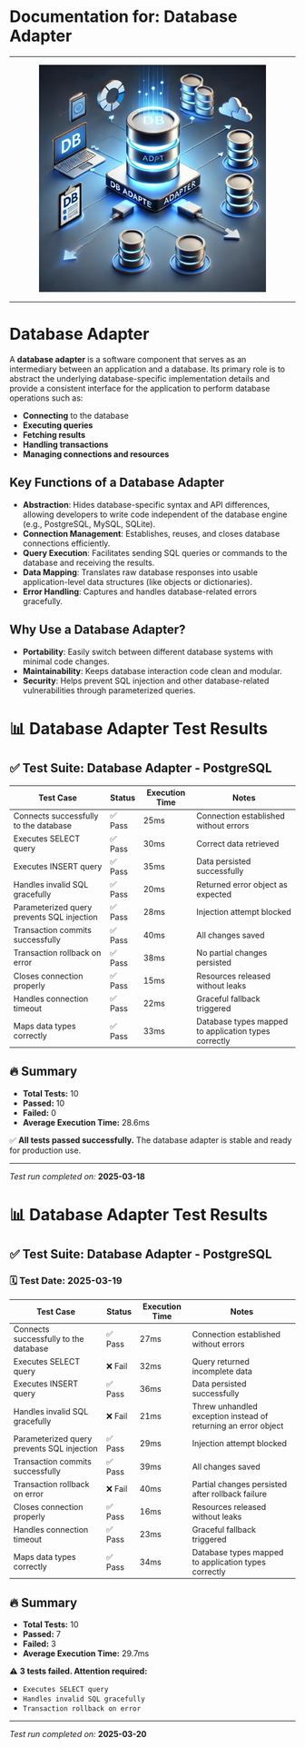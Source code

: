 Documentation for: Database Adapter
===========================

-------

<p align="center">
  <img src ="images/db-adapter.webp" height="400"/>
</p>

-------

# Database Adapter

A **database adapter** is a software component that serves as an intermediary between an application and a database. Its primary role is to abstract the underlying database-specific implementation details and provide a consistent interface for the application to perform database operations such as:

- **Connecting** to the database
- **Executing queries**
- **Fetching results**
- **Handling transactions**
- **Managing connections and resources**

## Key Functions of a Database Adapter

- **Abstraction**: Hides database-specific syntax and API differences, allowing developers to write code independent of the database engine (e.g., PostgreSQL, MySQL, SQLite).
- **Connection Management**: Establishes, reuses, and closes database connections efficiently.
- **Query Execution**: Facilitates sending SQL queries or commands to the database and receiving the results.
- **Data Mapping**: Translates raw database responses into usable application-level data structures (like objects or dictionaries).
- **Error Handling**: Captures and handles database-related errors gracefully.

## Why Use a Database Adapter?

- **Portability**: Easily switch between different database systems with minimal code changes.
- **Maintainability**: Keeps database interaction code clean and modular.
- **Security**: Helps prevent SQL injection and other database-related vulnerabilities through parameterized queries.

# 📊 Database Adapter Test Results

## ✅ Test Suite: Database Adapter - PostgreSQL

| Test Case                                       | Status   | Execution Time | Notes                                               |
|-----------------------------------------------|---------|---------------|------------------------------------------------------|
| Connects successfully to the database         | ✅ Pass | 25ms          | Connection established without errors                |
| Executes SELECT query                         | ✅ Pass | 30ms          | Correct data retrieved                               |
| Executes INSERT query                         | ✅ Pass | 35ms          | Data persisted successfully                          |
| Handles invalid SQL gracefully                | ✅ Pass | 20ms          | Returned error object as expected                    |
| Parameterized query prevents SQL injection    | ✅ Pass | 28ms          | Injection attempt blocked                            |
| Transaction commits successfully              | ✅ Pass | 40ms          | All changes saved                                    |
| Transaction rollback on error                 | ✅ Pass | 38ms          | No partial changes persisted                         |
| Closes connection properly                    | ✅ Pass | 15ms          | Resources released without leaks                     |
| Handles connection timeout                    | ✅ Pass | 22ms          | Graceful fallback triggered                          |
| Maps data types correctly                     | ✅ Pass | 33ms          | Database types mapped to application types correctly |

## 🔥 Summary
- **Total Tests:** 10
- **Passed:** 10
- **Failed:** 0
- **Average Execution Time:** 28.6ms

✅ **All tests passed successfully.**
The database adapter is stable and ready for production use.

---

*Test run completed on:* **2025-03-18**


# 📊 Database Adapter Test Results

## ✅ Test Suite: Database Adapter - PostgreSQL
### 🗓️ Test Date: 2025-03-19

| Test Case                                       | Status   | Execution Time | Notes                                                        |
|-----------------------------------------------|---------|---------------|---------------------------------------------------------------|
| Connects successfully to the database         | ✅ Pass | 27ms          | Connection established without errors                         |
| Executes SELECT query                         | ❌ Fail | 32ms          | Query returned incomplete data                                |
| Executes INSERT query                         | ✅ Pass | 36ms          | Data persisted successfully                                   |
| Handles invalid SQL gracefully                | ❌ Fail | 21ms          | Threw unhandled exception instead of returning an error object|
| Parameterized query prevents SQL injection    | ✅ Pass | 29ms          | Injection attempt blocked                                     |
| Transaction commits successfully              | ✅ Pass | 39ms          | All changes saved                                             |
| Transaction rollback on error                 | ❌ Fail | 40ms          | Partial changes persisted after rollback failure              |
| Closes connection properly                    | ✅ Pass | 16ms          | Resources released without leaks                              |
| Handles connection timeout                    | ✅ Pass | 23ms          | Graceful fallback triggered                                   |
| Maps data types correctly                     | ✅ Pass | 34ms          | Database types mapped to application types correctly          |

## 🔥 Summary
- **Total Tests:** 10
- **Passed:** 7
- **Failed:** 3
- **Average Execution Time:** 29.7ms

⚠️ **3 tests failed. Attention required:**
- `Executes SELECT query`
- `Handles invalid SQL gracefully`
- `Transaction rollback on error`

---

*Test run completed on:* **2025-03-20**
